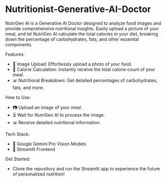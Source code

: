 # Nutritionist-Generative-AI-Doctor
NutriGen AI is a Generative AI Doctor designed to analyze food images and provide comprehensive nutritional insights. Easily upload a picture of your meal, and let NutriGen AI calculate the total calories in your diet, breaking down the percentage of carbohydrates, fats, and other essential components.

Features:
- 📸 Image Upload: Effortlessly upload a photo of your food.
- 🍏 Calorie Calculation: Instantly receive the total calorie count of your meal.
- 📊 Nutritional Breakdown: Get detailed percentages of carbohydrates, fats, and more.

How to Use:
- 📷 Upload an image of your meal.
- ⏳ Wait for NutriGen AI to process the image.
- 📊 Receive detailed nutritional information.

Tech Stack:
- 🤖 Google Gemini Pro Vision Models
- 🔧 Streamlit Frontend

Get Started:
- Clone the repository and run the Streamlit app to experience the future of personalized nutrition!
